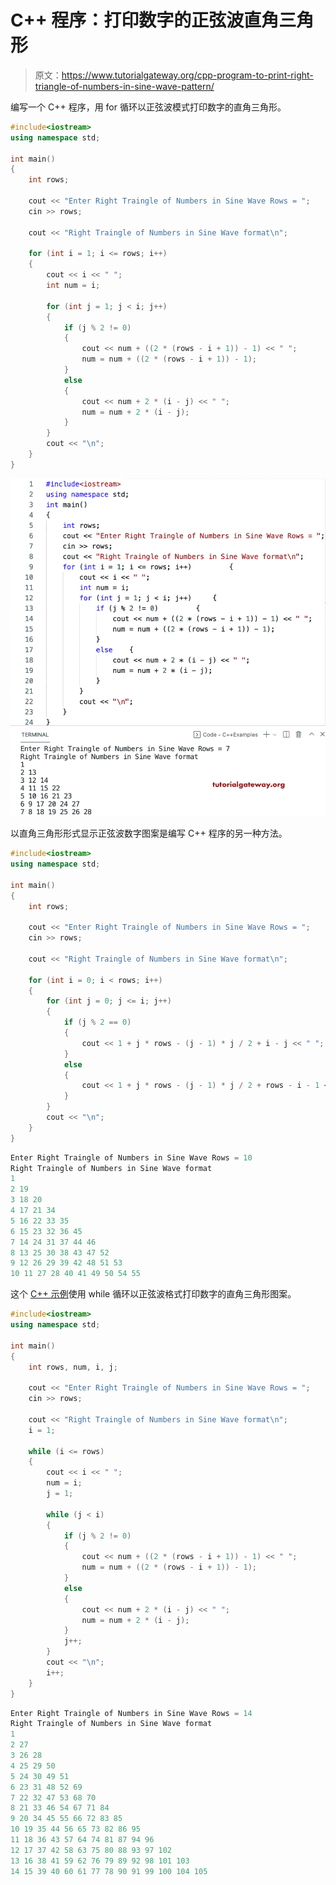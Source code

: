 # C++ 程序：打印数字的正弦波直角三角形

> 原文：<https://www.tutorialgateway.org/cpp-program-to-print-right-triangle-of-numbers-in-sine-wave-pattern/>

编写一个 C++ 程序，用 for 循环以正弦波模式打印数字的直角三角形。

```cpp
#include<iostream>
using namespace std;

int main()
{
	int rows;

	cout << "Enter Right Traingle of Numbers in Sine Wave Rows = ";
	cin >> rows;

	cout << "Right Traingle of Numbers in Sine Wave format\n";

	for (int i = 1; i <= rows; i++)
	{
		cout << i << " ";
		int num = i;

		for (int j = 1; j < i; j++)
		{
			if (j % 2 != 0)
			{
				cout << num + ((2 * (rows - i + 1)) - 1) << " ";
				num = num + ((2 * (rows - i + 1)) - 1);
			}
			else
			{
				cout << num + 2 * (i - j) << " ";
				num = num + 2 * (i - j);
			}
		}
		cout << "\n";
	}
}
```

![C++ Program to Print Right Triangle of Numbers in Sine Wave Pattern](img/51a02380e779edb9926d733f6a1b642d.png)

以直角三角形形式显示正弦波数字图案是编写 C++ 程序的另一种方法。

```cpp
#include<iostream>
using namespace std;

int main()
{
	int rows;

	cout << "Enter Right Traingle of Numbers in Sine Wave Rows = ";
	cin >> rows;

	cout << "Right Traingle of Numbers in Sine Wave format\n";

	for (int i = 0; i < rows; i++)
	{
		for (int j = 0; j <= i; j++)
		{
			if (j % 2 == 0)
			{
				cout << 1 + j * rows - (j - 1) * j / 2 + i - j << " ";
			}
			else
			{
				cout << 1 + j * rows - (j - 1) * j / 2 + rows - i - 1 << " ";
			}
		}
		cout << "\n";
	}
}
```

```cpp
Enter Right Traingle of Numbers in Sine Wave Rows = 10
Right Traingle of Numbers in Sine Wave format
1 
2 19 
3 18 20 
4 17 21 34 
5 16 22 33 35 
6 15 23 32 36 45 
7 14 24 31 37 44 46 
8 13 25 30 38 43 47 52 
9 12 26 29 39 42 48 51 53 
10 11 27 28 40 41 49 50 54 55 
```

这个 [C++ 示例](https://www.tutorialgateway.org/cpp-programs/)使用 while 循环以正弦波格式打印数字的直角三角形图案。

```cpp
#include<iostream>
using namespace std;

int main()
{
	int rows, num, i, j;

	cout << "Enter Right Traingle of Numbers in Sine Wave Rows = ";
	cin >> rows;

	cout << "Right Traingle of Numbers in Sine Wave format\n";
	i = 1;

	while (i <= rows)
	{
		cout << i << " ";
		num = i;
		j = 1;

		while (j < i)
		{
			if (j % 2 != 0)
			{
				cout << num + ((2 * (rows - i + 1)) - 1) << " ";
				num = num + ((2 * (rows - i + 1)) - 1);
			}
			else
			{
				cout << num + 2 * (i - j) << " ";
				num = num + 2 * (i - j);
			}
			j++;
		}
		cout << "\n";
		i++;
	}
}
```

```cpp
Enter Right Traingle of Numbers in Sine Wave Rows = 14
Right Traingle of Numbers in Sine Wave format
1 
2 27 
3 26 28 
4 25 29 50 
5 24 30 49 51 
6 23 31 48 52 69 
7 22 32 47 53 68 70 
8 21 33 46 54 67 71 84 
9 20 34 45 55 66 72 83 85 
10 19 35 44 56 65 73 82 86 95 
11 18 36 43 57 64 74 81 87 94 96 
12 17 37 42 58 63 75 80 88 93 97 102 
13 16 38 41 59 62 76 79 89 92 98 101 103 
14 15 39 40 60 61 77 78 90 91 99 100 104 105 
```